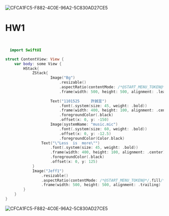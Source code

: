 ![CFCA1FC5-F882-4C0E-96A2-5C830AD27CE5](https://github.com/Jefffffrey/HW1/assets/125536328/ac86ec73-20fb-4b84-a8b7-35e06ba9fd32)
<h1>HW1</h1>


```swift


  import SwiftUI

struct ContentView: View {
    var body: some View {
        HStack{
            ZStack{
                    Image("Bg")
                        .resizable()
                        .aspectRatio(contentMode: /*@START_MENU_TOKEN@*/.fill/*@END_MENU_TOKEN@*/)
                        .frame(width: 500, height: 500, alignment: .leading)
                        
                    Text("1101525     許鋮昱")
                        .font(.system(size: 45, weight: .bold))
                        .frame(width: 400, height: 100, alignment: .center)
                        .foregroundColor(.black)
                        .offset(x: 0, y: -150)
                    Image(systemName: "music.mic")
                        .font(.system(size: 60, weight: .bold))
                        .offset(x: 0, y: -12.5)
                        .foregroundColor(Color.black)
                Text("\"Less  is  more\"")
                    .font(.system(size: 45, weight: .bold))
                    .frame(width: 400, height: 100, alignment: .center)
                    .foregroundColor(.black)
                    .offset(x: 0, y: 125)
            }
            Image("Jeff1")
                .resizable()
                .aspectRatio(contentMode: /*@START_MENU_TOKEN@*/.fill/*@END_MENU_TOKEN@*/)
                .frame(width: 500, height: 500, alignment: .trailing)
        } 
    }
}
```
![CFCA1FC5-F882-4C0E-96A2-5C830AD27CE5](https://github.com/Jefffffrey/HW1/assets/125536328/ac86ec73-20fb-4b84-a8b7-35e06ba9fd32)
